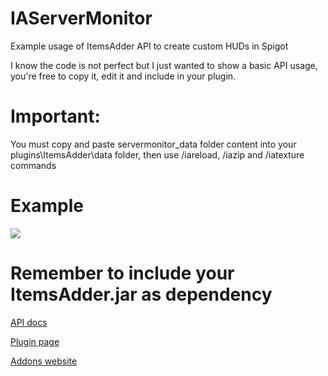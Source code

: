 # IAServerMonitor
Example usage of ItemsAdder API to create custom HUDs in Spigot 


I know the code is not perfect but I just wanted to show a basic API usage, you're free to copy it, edit it and include in your plugin.

# Important:
You must copy and paste servermonitor_data folder content into your plugins\ItemsAdder\data folder, then use /iareload, /iazip and /iatexture commands

# Example
![](https://i.imgur.com/yxXluUY.png)

# Remember to include your ItemsAdder.jar as dependency

[API docs](https://itemsadder.plugin.ga/developers/java-api)

[Plugin page](https://www.spigotmc.org/resources/%E2%9C%85must-have%E2%9C%85-itemsadder%E2%9C%A8-custom-items-huds-guis-textures-3dmodels-emojis-blocks-wings-hats.73355/)

[Addons website](https://addons.plugin.ga/itemsadder)
